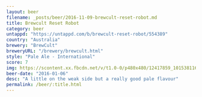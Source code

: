```yaml
---
layout: beer
filename: _posts/beer/2016-11-09-brewcult-reset-robot.md
title: Brewcult Reset Robot
category: beer
untappd: "https://untappd.com/b/brewcult-reset-robot/554389"
country: "Australia"
brewery: "BrewCult"
breweryURL: "/brewery/brewcult.html"
style: "Pale Ale - International"
score: 7
img: https://scontent.xx.fbcdn.net/v/t1.0-0/p480x480/12417859_10153811611533745_6524426791759855644_n.jpg?oh=503c2e6e2301425b02b4faf6cb762226&oe=5984C441
beer-date: "2016-01-06"
desc: "A little on the weak side but a really good pale flavour"
permalink: /beer/:title.html
---
```

